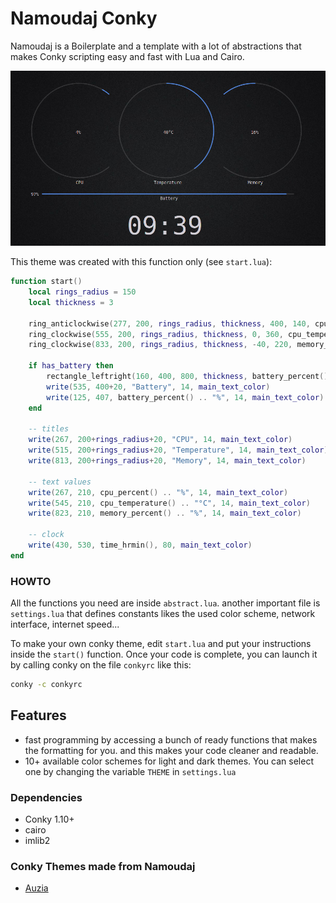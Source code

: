 # Namoudaj Conky

Namoudaj is a Boilerplate and a template with a lot of abstractions that makes Conky scripting easy and fast with Lua and Cairo.

![screenshot](.github/screenshot.jpg)

This theme was created with this function only (see `start.lua`):

```lua
function start()
    local rings_radius = 150
    local thickness = 3

    ring_anticlockwise(277, 200, rings_radius, thickness, 400, 140, cpu_percent(), 100, color_frompercent(tonumber(cpu_percent())))   -- cpu ring
    ring_clockwise(555, 200, rings_radius, thickness, 0, 360, cpu_temperature(), 100, main_fg)     -- temperature ring
    ring_clockwise(833, 200, rings_radius, thickness, -40, 220, memory_percent(), 100, main_fg)    -- ram ring

    if has_battery then
        rectangle_leftright(160, 400, 800, thickness, battery_percent(), 100, color_frompercent_reverse(tonumber(battery_percent())))   -- battery rectangle / line
        write(535, 400+20, "Battery", 14, main_text_color)
        write(125, 407, battery_percent() .. "%", 14, main_text_color)
    end

    -- titles
    write(267, 200+rings_radius+20, "CPU", 14, main_text_color)
    write(515, 200+rings_radius+20, "Temperature", 14, main_text_color)
    write(813, 200+rings_radius+20, "Memory", 14, main_text_color)

    -- text values
    write(267, 210, cpu_percent() .. "%", 14, main_text_color)
    write(545, 210, cpu_temperature() .. "°C", 14, main_text_color)
    write(823, 210, memory_percent() .. "%", 14, main_text_color)

    -- clock
    write(430, 530, time_hrmin(), 80, main_text_color)
end
```

### HOWTO

All the functions you need are inside `abstract.lua`. another important file is `settings.lua` that defines constants likes the used color scheme, network interface, internet speed...

To make your own conky theme, edit `start.lua` and put your instructions inside the `start()` function. Once your code is complete, you can launch it by calling conky on the file `conkyrc` like this:
```sh
conky -c conkyrc
```

## Features

- fast programming by accessing a bunch of ready functions that makes the formatting for you. and this makes your code cleaner and readable.
- 10+ available color schemes for light and dark themes. You can select one by changing the variable `THEME` in `settings.lua`

### Dependencies

- Conky 1.10+
- cairo
- imlib2


### Conky Themes made from Namoudaj

- [Auzia](https://www.github.com/SZinedine/auzia-conky)

